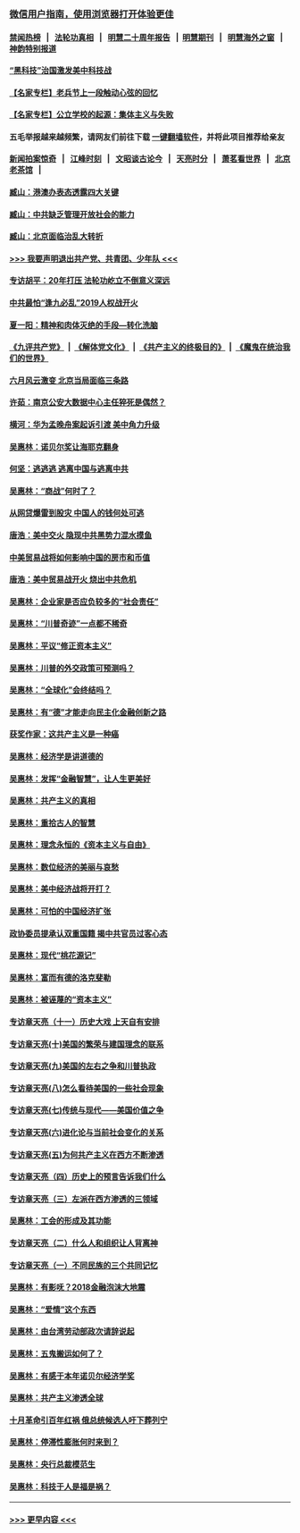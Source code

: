 ### [微信用户指南，使用浏览器打开体验更佳](https://github.com/gfw-breaker/banned-news1/blob/master/indexes/wechat-guide.md?t=0)
#### [禁闻热榜](热点新闻.md?t=0)  &nbsp;&nbsp;|&nbsp;&nbsp; [法轮功真相](https://github.com/gfw-breaker/truth/blob/master/README.md?t=0) &nbsp;&nbsp;|&nbsp;&nbsp; [明慧二十周年报告](https://github.com/gfw-breaker/mh-reports/blob/master/README.md?t=0) &nbsp;&nbsp;|&nbsp;&nbsp;[明慧期刊](https://github.com/gfw-breaker/mh-qikan) &nbsp;&nbsp;|&nbsp;&nbsp; [明慧海外之窗](https://github.com/gfw-breaker/mh-news/blob/master/README.md?t=0) &nbsp;&nbsp;|&nbsp;&nbsp; [神韵特别报道](https://github.com/gfw-breaker/mh-news/blob/master/shenyun.md?t=0)
#### [“黑科技”治国激发美中科技战](../pages/nsc423/n11638056.md?t=02082022) 
#### [【名家专栏】老兵节上一段触动心弦的回忆](../pages/nsc423/n11646016.md?t=02082022) 
#### [【名家专栏】公立学校的起源：集体主义与失败](../pages/nsc423/n11601833.md?t=02082022) 
#### 五毛举报越来越频繁，请网友们前往下载 [一键翻墙软件](https://github.com/gfw-breaker/ssr-accounts)，并将此项目推荐给亲友
#### [新闻拍案惊奇](https://github.com/gfw-breaker/banned-news1/blob/master/pages/link4.md) &nbsp;&nbsp;|&nbsp;&nbsp; [江峰时刻](https://github.com/gfw-breaker/banned-news1/blob/master/pages/link4.md) &nbsp;&nbsp;|&nbsp;&nbsp; [文昭谈古论今](https://github.com/gfw-breaker/banned-news1/blob/master/pages/link4.md) &nbsp;&nbsp;|&nbsp;&nbsp; [天亮时分](https://github.com/gfw-breaker/banned-news1/blob/master/pages/link4.md) &nbsp;&nbsp;|&nbsp;&nbsp; [萧茗看世界](https://github.com/gfw-breaker/banned-news1/blob/master/pages/link4.md) &nbsp;&nbsp;|&nbsp;&nbsp; [北京老茶馆](https://github.com/gfw-breaker/banned-news1/blob/master/pages/link4.md) &nbsp;&nbsp;|&nbsp;&nbsp; 
#### [臧山：港澳办表态透露四大关键](../pages/nsc423/n11421628.md?t=02082022) 
#### [臧山：中共缺乏管理开放社会的能力](../pages/nsc423/n11407457.md?t=02082022) 
#### [臧山：北京面临治乱大转折](../pages/nsc423/n11406895.md?t=02082022) 
#### [>>> 我要声明退出共产党、共青团、少年队 <<<](https://github.com/begood0513/goodnews/blob/master/quit/letter.md) 
#### [专访胡平：20年打压 法轮功屹立不倒意义深远](../pages/nsc423/n11398800.md?t=02082022) 
#### [中共最怕“逢九必乱”2019人权战开火](../pages/nsc423/n11385248.md?t=02082022) 
#### [夏一阳：精神和肉体灭绝的手段—转化洗脑](../pages/nsc423/n11368250.md?t=02082022) 
#### [《九评共产党》](https://github.com/begood0513/9ping.md/blob/master/README.md) &nbsp;|&nbsp; [《解体党文化》](../../../../jtdwh.md/blob/master/README.md)  &nbsp;|&nbsp; [《共产主义的终极目的》](../../../../gczydzjmd.md/blob/master/README.md) &nbsp;|&nbsp; [《魔鬼在统治我们的世界》](../../../../mgztzwmdsj.md/blob/master/README.md) 
#### [六月风云激变 北京当局面临三条路](../pages/nsc423/n11313668.md?t=02082022) 
#### [许茹：南京公安大数据中心主任猝死是偶然？](../pages/nsc423/n11064744.md?t=02082022) 
#### [横河：华为孟晚舟案起诉引渡 美中角力升级](../pages/nsc423/n11027230.md?t=02082022) 
#### [吴惠林：诺贝尔奖让海耶克翻身](../pages/nsc423/n10890049.md?t=02082022) 
#### [何坚：逃逃逃 逃离中国与逃离中共](../pages/nsc423/n10592891.md?t=02082022) 
#### [吴惠林：“商战”何时了？](../pages/nsc423/n10573558.md?t=02082022) 
#### [从网贷爆雷到股灾 中国人的钱何处可逃](../pages/nsc423/n10572800.md?t=02082022) 
#### [唐浩：美中交火 隐现中共黑势力混水摸鱼](../pages/nsc423/n10544040.md?t=02082022) 
#### [中美贸易战将如何影响中国的房市和币值](../pages/nsc423/n10543697.md?t=02082022) 
#### [唐浩：美中贸易战开火 烧出中共危机](../pages/nsc423/n10540126.md?t=02082022) 
#### [吴惠林：企业家是否应负较多的“社会责任”](../pages/nsc423/n10535022.md?t=02082022) 
#### [吴惠林：“川普奇迹”一点都不稀奇](../pages/nsc423/n10512808.md?t=02082022) 
#### [吴惠林：平议“修正资本主义”](../pages/nsc423/n10495724.md?t=02082022) 
#### [吴惠林：川普的外交政策可预测吗？](../pages/nsc423/n10462387.md?t=02082022) 
#### [吴惠林：“全球化”会终结吗？](../pages/nsc423/n10452838.md?t=02082022) 
#### [吴惠林：有“德”才能走向民主化金融创新之路](../pages/nsc423/n10432292.md?t=02082022) 
#### [获奖作家：这共产主义是一种癌](../pages/nsc423/n10431541.md?t=02082022) 
#### [吴惠林：经济学是讲道德的](../pages/nsc423/n10398014.md?t=02082022) 
#### [吴惠林：发挥“金融智慧”，让人生更美好](../pages/nsc423/n10375019.md?t=02082022) 
#### [吴惠林：共产主义的真相](../pages/nsc423/n10351394.md?t=02082022) 
#### [吴惠林：重拾古人的智慧](../pages/nsc423/n10337691.md?t=02082022) 
#### [吴惠林：理念永恒的《资本主义与自由》](../pages/nsc423/n10316274.md?t=02082022) 
#### [吴惠林：数位经济的美丽与哀愁](../pages/nsc423/n10292946.md?t=02082022) 
#### [吴惠林：美中经济战将开打？](../pages/nsc423/n10258825.md?t=02082022) 
#### [吴惠林：可怕的中国经济扩张](../pages/nsc423/n10219147.md?t=02082022) 
#### [政协委员提承认双重国籍 揭中共官员过客心态](../pages/nsc423/n10208809.md?t=02082022) 
#### [吴惠林：现代“桃花源记”](../pages/nsc423/n10185234.md?t=02082022) 
#### [吴惠林：富而有德的洛克斐勒](../pages/nsc423/n10142264.md?t=02082022) 
#### [吴惠林：被诬蔑的“资本主义”](../pages/nsc423/n10124816.md?t=02082022) 
#### [专访章天亮（十一）历史大戏 上天自有安排](../pages/nsc423/n10094905.md?t=02082022) 
#### [专访章天亮(十)美国的繁荣与建国理念的联系](../pages/nsc423/n10094899.md?t=02082022) 
#### [专访章天亮(九)美国的左右之争和川普执政](../pages/nsc423/n10094889.md?t=02082022) 
#### [专访章天亮(八)怎么看待美国的一些社会现象](../pages/nsc423/n10094857.md?t=02082022) 
#### [专访章天亮(七)传统与现代——美国价值之争](../pages/nsc423/n10093140.md?t=02082022) 
#### [专访章天亮(六)进化论与当前社会变化的关系](../pages/nsc423/n10092036.md?t=02082022) 
#### [专访章天亮(五)为何共产主义在西方不断渗透](../pages/nsc423/n10083620.md?t=02082022) 
#### [专访章天亮（四）历史上的预言告诉我们什么](../pages/nsc423/n10083606.md?t=02082022) 
#### [专访章天亮（三）左派在西方渗透的三领域](../pages/nsc423/n10081115.md?t=02082022) 
#### [吴惠林：工会的形成及其功能](../pages/nsc423/n10080633.md?t=02082022) 
#### [专访章天亮（二）什么人和组织让人背离神](../pages/nsc423/n10076637.md?t=02082022) 
#### [专访章天亮（一）不同民族的三个共同记忆](../pages/nsc423/n10074188.md?t=02082022) 
#### [吴惠林：有影呒？2018金融泡沫大地震](../pages/nsc423/n10040534.md?t=02082022) 
#### [吴惠林：“爱情”这个东西](../pages/nsc423/n10019423.md?t=02082022) 
#### [吴惠林：由台湾劳动部政次请辞说起](../pages/nsc423/n9979679.md?t=02082022) 
#### [吴惠林：五鬼搬运如何了？](../pages/nsc423/n9925338.md?t=02082022) 
#### [吴惠林：有感于本年诺贝尔经济学奖](../pages/nsc423/n9871883.md?t=02082022) 
#### [吴惠林：共产主义渗透全球](../pages/nsc423/n9812748.md?t=02082022) 
#### [十月革命引百年红祸 俄总统候选人吁下葬列宁](../pages/nsc423/n9810182.md?t=02082022) 
#### [吴惠林：停滞性膨胀何时来到？](../pages/nsc423/n9764136.md?t=02082022) 
#### [吴惠林：央行总裁模范生](../pages/nsc423/n9728134.md?t=02082022) 
#### [吴惠林：科技于人是福是祸？](../pages/nsc423/n9672982.md?t=02082022) 

----
#### [ >>> 更早内容 <<< ](../indexes/nsc423-earlier.md)
